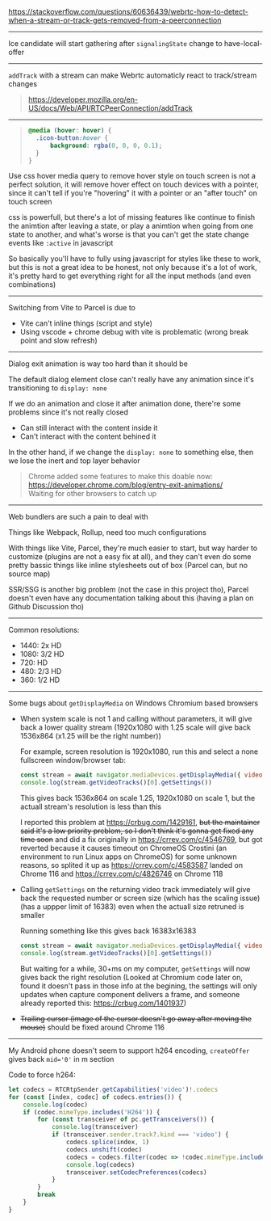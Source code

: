 https://stackoverflow.com/questions/60636439/webrtc-how-to-detect-when-a-stream-or-track-gets-removed-from-a-peerconnection

---

Ice candidate will start gathering after `signalingState` change to have-local-offer

---

`addTrack` with a stream can make Webrtc automaticly react to track/stream changes

> https://developer.mozilla.org/en-US/docs/Web/API/RTCPeerConnection/addTrack

---

> ```css
> @media (hover: hover) {
> 	.icon-button:hover {
> 		background: rgba(0, 0, 0, 0.1);
> 	}
> }
> ```

Use css hover media query to remove hover style on touch screen is not a perfect solution, it will remove hover effect on touch devices with a pointer, since it can't tell if you're "hovering" it with a pointer or an "after touch" on touch screen

css is powerfull, but there's a lot of missing features like continue to finish the animtion after leaving a state, or play a animtion when going from one state to another, and what's worse is that you can't get the state change events like `:active` in javascript

So basically you'll have to fully using javascript for styles like these to work, but this is not a great idea to be honest, not only because it's a lot of work, it's pretty hard to get everything right for all the input methods (and even combinations)

---

Switching from Vite to Parcel is due to

- Vite can't inline things (script and style)
- Using vscode + chrome debug with vite is problematic (wrong break point and slow refresh)

---

Dialog exit animation is way too hard than it should be

The default dialog element close can't really have any animation since it's transitioning to `display: none`

If we do an animation and close it after animation done, there're some problems since it's not really closed

- Can still interact with the content inside it
- Can't interact with the content behined it

In the other hand, if we change the `display: none` to something else, then we lose the inert and top layer behavior

> Chrome added some features to make this doable now: https://developer.chrome.com/blog/entry-exit-animations/
> <br>
> Waiting for other browsers to catch up

---

Web bundlers are such a pain to deal with

Things like Webpack, Rollup, need too much configurations

With things like Vite, Parcel, they're much easier to start, but way harder to customize (plugins are not a easy fix at all), and they can't even do some pretty bassic things like inline stylesheets out of box (Parcel can, but no source map)

SSR/SSG is another big problem (not the case in this project tho), Parcel doesn't even have any documentation talking about this (having a plan on Github Discussion tho)

---

Common resolutions:

- 1440:	2x HD
- 1080:	3/2 HD
- 720:	HD
- 480:	2/3 HD
- 360:	1/2 HD

---

Some bugs about `getDisplayMedia` on Windows Chromium based browsers

- When system scale is not 1 and calling without parameters, it will give back a lower quality stream (1920x1080 with 1.25 scale will give back 1536x864 (x1.25 will be the right number))

    For example, screen resolution is 1920x1080, run this and select a none fullscreen window/browser tab:
    ```js
    const stream = await navigator.mediaDevices.getDisplayMedia({ video: true })
	console.log(stream.getVideoTracks()[0].getSettings())
    ```
    This gives back 1536x864 on scale 1.25, 1920x1080 on scale 1, but the actuall stream's resolution is less than this

    I reported this problem at https://crbug.com/1429161, ~~but the maintainer said it's a low priority preblem, so I don't think it's gonna get fixed any time soon~~ and did a fix originally in https://crrev.com/c/4546769, but got reverted because it causes timeout on ChromeOS Crostini (an environment to run Linux apps on ChromeOS) for some unknown reasons, so splited it up as https://crrev.com/c/4583587 landed on Chrome 116 and https://crrev.com/c/4826746 on Chrome 118

- Calling `getSettings` on the returning video track immediately will give back the requested number or screen size (which has the scaling issue) (has a uppper limit of 16383) even when the actuall size retruned is smaller

    Running something like this gives back 16383x16383
    ```js
    const stream = await navigator.mediaDevices.getDisplayMedia({ video: { width: 100_000, height: 100_000 } })
	console.log(stream.getVideoTracks()[0].getSettings())
    ```

    But waiting for a while, 30+ms on my computer, `getSettings` will now gives back the right resolution (Looked at Chromium code later on, found it doesn't pass in those info at the begining, the settings will only updates when capture component delivers a frame, and someone already reported this: https://crbug.com/1401937)

- ~~Trailing cursor (image of the cursor doesn't go away after moving the mouse)~~ should be fixed around Chrome 116

---

My Android phone doesn't seem to support h264 encoding, `createOffer` gives back `mid='0'` in m section

Code to force h264:
```ts
let codecs = RTCRtpSender.getCapabilities('video')!.codecs
for (const [index, codec] of codecs.entries()) {
    console.log(codec)
    if (codec.mimeType.includes('H264')) {
        for (const transceiver of pc.getTransceivers()) {
            console.log(transceiver)
            if (transceiver.sender.track?.kind === 'video') {
                codecs.splice(index, 1)
                codecs.unshift(codec)
                codecs = codecs.filter(codec => !codec.mimeType.includes('VP'))
                console.log(codecs)
                transceiver.setCodecPreferences(codecs)
            }
        }
        break
    }
}
```
